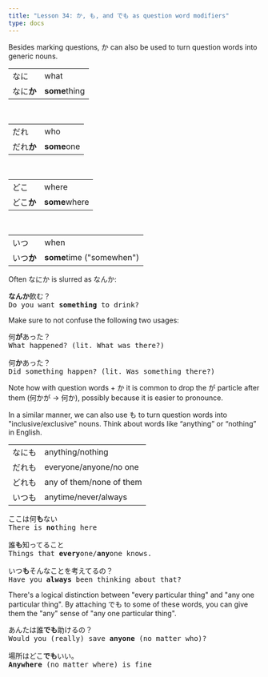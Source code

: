 ```yaml
---
title: "Lesson 34: か, も, and でも as question word modifiers"
type: docs
---
```



Besides marking questions, か can also be used to turn question words into generic nouns. 

|            |               |
|------------|---------------|
| なに       | what          |
| なに**か** | **some**thing |

<br />
 
|            |             |
|------------|-------------|
| だれ       | who         |
| だれ**か** | **some**one |

<br />

|            |               |
|------------|---------------|
| どこ       | where         |
| どこ**か** | **some**where |

<br />

|            |                           |
|------------|---------------------------|
| いつ       | when                      |
| いつ**か** | **some**time ("somewhen") |

Often なにか is slurred as なんか:

<pre>
<b>なんか</b>飲む？
Do you want <b>something</b> to drink?
</pre>

Make sure to not confuse the following two usages:

<pre>
何<b>が</b>あった？  
What happened? (lit. What was there?)

何<b>か</b>あった？  
Did something happen? (lit. Was something there?)
</pre>

Note how with question words + か it is common to drop the が particle after them (何かが -> 何か), possibly because it is easier to pronounce. 

In a similar manner, we can also use も to turn question words into "inclusive/exclusive" nouns. Think about words like “anything” or “nothing” in English. 

|        |                          |
|--------|--------------------------|
| なにも | anything/nothing         |
| だれも | everyone/anyone/no one   |
| どれも | any of them/none of them |
| いつも | anytime/never/always     |

<pre>
ここは何<b>も</b>ない  
There is <b>no</b>thing here

誰<b>も</b>知ってること  
Things that <b>every</b>one/<b>any</b>one knows.

いつ<b>も</b>そんなことを考えてるの？  
Have you <b>always</b> been thinking about that?
</pre>

There's a logical distinction between "every particular thing" and "any one particular thing". By attaching でも to some of these words, you can give them the "any" sense of "any one particular thing".

<pre>
あんたは誰<b>でも</b>助けるの？  
Would you (really) save <b>anyone</b> (no matter who)?

場所はどこ<b>でも</b>いい。  
<b>Anywhere</b> (no matter where) is fine
</pre>